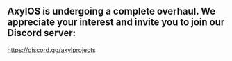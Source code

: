## AxylOS is undergoing a complete overhaul. We appreciate your interest and invite you to join our Discord server: 

https://discord.gg/axylprojects
